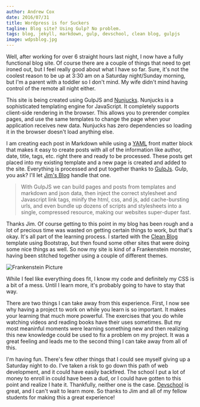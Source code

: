 ```yaml
---
author: Andrew Cox
date: 2016/07/31
title: Wordpress is for Suckers 
tagline: Blog site? Using Gulp? No problem.
tags: blog, jekyll, markdown, gulp, devschool, clean blog, gulpjs 
image: wdpsblog.jpg 
---
```


Well, after working for over 6 straight hours last night, I now have a fully functional blog site. Of course there are a couple of things that need to get ironed out, but I feel really good about what I have so far. Sure, it's not the coolest reason to be up at 3:30 am on a Saturday night/Sunday morning, but I'm a parent with a toddler so I don't mind. My wife didn't mind having control of the remote all night either.

<!--more-->

This site is being created using GulpJS and [Nunjucks](http://mozilla.github.io/nunjucks/). Nunjucks is a sophisticated templating engine for JavaScript. It completely supports client-side rendering in the browser. This allows you to prerender complex pages, and use the same templates to change the page when your application receives new data. Nunjucks has zero dependencies so loading it in the browser doesn't load anything else.

I am creating each post in Markdown while using a [YAML](http://yaml.org) front matter block that makes it easy to create posts with all of the information like author, date, title, tags, etc. right there and ready to be processed. These posts get placed into my existing template and a new page is created and added to the site. Everything is processed and put together thanks to [GulpJs](http://gulpjs.com). Gulp, you ask? I'll let [Jim's Blog](https://devschool.rocks/we-teach-gulpjs-for-front-end-development/) handle that one.

> With GulpJS we can build pages and posts from templates and markdown and json data, then inject the correct stylesheet and Javascript link tags, minify the html, css, and js, add cache-bursting urls, and even bundle up dozens of scripts and stylesheets into a single, compressed resource, making our websites super-duper fast.

Thanks Jim. Of course getting to this point in my blog has been rough and a lot of precious time was wasted on getting certain things to work, but that's okay. It's all part of the learning process. I started with the [Clean Blog](https://startbootstrap.com/template-overviews/clean-blog/) template using Bootstrap, but then found some other sites that were doing some nice things as well. So now my site is kind of a Frankenstein monster, having been stitched together using a couple of different themes. 

![Frankenstein Picture](/img/frank.png)

While I feel like everything does fit, I know my code and definitely my CSS is a bit of a mess. Until I learn more, it's probably going to have to stay that way. 

There are two things I can take away from this experience. First, I now see why having a project to work on while you learn is so important. It makes your learning that much more powerful. The exercises that you do while watching videos and reading books have their uses sometimes. But my most meaninful moments were learning something new and then realizing this new knowledge could be used to fix a problem on my project. It was a great feeling and leads me to the second thing I can take away from all of this.

I'm having fun. There's few other things that I could see myself giving up a Saturday night to do. I've taken a risk to go down this path of web development, and it could have easily backfired. The school I put a lot of money to enroll in could have been a dud, or I could have gotten to this point and realize I hate it. Thankfully, neither one is the case. [Devschool](https://devschool.rocks) is great, and I can't wait to learn more. So thanks to Jim and all of my fellow students for making this a great experience!
